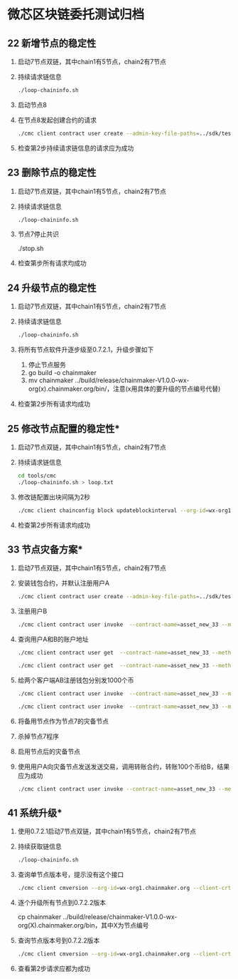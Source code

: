 # 微芯区块链委托测试归档

## 22 新增节点的稳定性

1. 启动7节点双链，其中chain1有5节点，chain2有7节点

2. 持续请求链信息

   ```sh
   ./loop-chaininfo.sh
   ```

3. 启动节点8

   

4. 在节点8发起创建合约的请求

   ```sh
   ./cmc client contract user create --admin-key-file-paths=../sdk/testdata/crypto-config/wx-org1.chainmaker.org/user/admin1/admin1.tls.key --admin-crt-file-paths=../sdk/testdata/crypto-config/wx-org1.chainmaker.org/user/admin1/admin1.tls.crt  --org-id=wx-org1.chainmaker.org --chain-id=chain1 --client-crt-file-paths=../sdk/testdata/crypto-config/wx-org1.chainmaker.org/user/client1/client1.tls.crt --client-key-file-paths=../sdk/testdata/crypto-config/wx-org1.chainmaker.org/user/client1/client1.tls.key --byte-code-path=../../test/wasm/asset-rust-0.7.2.wasm --contract-name=asset_new22 --runtime-type=WASMER --sdk-conf-path=../sdk/testdata/sdk_config_bc1_node8.yml --version=1.0 --sync-result=true --params="{\"issue_limit\":\"1000\",\"total_supply\":\"100000000\"}"
   ```

5. 检查第2步持续请求链信息的请求应为成功

## 23 删除节点的稳定性

1. 启动7节点双链，其中chain1有5节点，chain2有7节点

2. 持续请求链信息

   ```sh
   ./loop-chaininfo.sh
   ```

3. 节点7停止共识

   ./stop.sh

4. 检查第步所有请求均成功

## 24 升级节点的稳定性

1. 启动7节点双链，其中chain1有5节点，chain2有7节点

2. 持续请求链信息

   ```sh
   ./loop-chaininfo.sh
   ```

3. 将所有节点软件升逐步级至0.7.2.1，升级步骤如下

   1. 停止节点服务
   2. go build -o chainmaker
   3. mv chainmaker ../build/release/chainmaker-V1.0.0-wx-org(x).chainmaker.org/bin/，注意(x用具体的要升级的节点编号代替)

4. 检查第2步所有请求均成功

## 25 修改节点配置的稳定性*

1. 启动7节点双链，其中chain1有5节点，chain2有7节点

2. 持续请求链信息

   ```sh
   cd tools/cmc
   ./loop-chaininfo.sh > loop.txt
   ```

3. 修改链配置出块间隔为2秒

   ```sh
   ./cmc client chainconfig block updateblockinterval --org-id=wx-org1.chainmaker.org --client-crt-file-paths=../sdk/testdata/crypto-config/wx-org1.chainmaker.org/user/client1/client1.tls.crt --client-key-file-paths=../sdk/testdata/crypto-config/wx-org1.chainmaker.org/user/client1/client1.tls.key --sdk-conf-path=../sdk/testdata/sdk_config.yml --admin-crt-file-paths=../sdk/testdata/crypto-config/wx-org1.chainmaker.org/user/admin1/admin1.tls.crt --admin-key-file-paths=../sdk/testdata/crypto-config/wx-org1.chainmaker.org/user/admin1/admin1.tls.key --block-interval 2000
   ```

4. 检查第2步所有请求均成功

## 33 节点灾备方案*

1. 启动7节点双链，其中chain1有5节点，chain2有7节点

2. 安装钱包合约，并默认注册用户A

   ```sh
   ./cmc client contract user create --admin-key-file-paths=../sdk/testdata/crypto-config/wx-org1.chainmaker.org/user/admin1/admin1.tls.key --admin-crt-file-paths=../sdk/testdata/crypto-config/wx-org1.chainmaker.org/user/admin1/admin1.tls.crt  --org-id=wx-org1.chainmaker.org --client-crt-file-paths=../sdk/testdata/crypto-config/wx-org1.chainmaker.org/user/client1/client1.tls.crt --client-key-file-paths=../sdk/testdata/crypto-config/wx-org1.chainmaker.org/user/client1/client1.tls.key --byte-code-path=../../test/wasm/asset-rust-0.7.2_v1.0.0.wasm --contract-name=asset_new_33 --runtime-type=WASMER --sdk-conf-path=../sdk/testdata/sdk_config.yml --version=1.0.0 --sync-result=true --params="{\"issue_limit\":\"1000\",\"total_supply\":\"100000000\"}"
   ```

3. 注册用户B

   ```sh
   ./cmc client contract user invoke  --contract-name=asset_new_33 --method=register --org-id=wx-org2.chainmaker.org --client-crt-file-paths=../sdk/testdata/crypto-config/wx-org2.chainmaker.org/user/client1/client1.tls.crt --client-key-file-paths=../sdk/testdata/crypto-config/wx-org2.chainmaker.org/user/client1/client1.tls.key --sdk-conf-path=../sdk/testdata/sdk_config.yml --sync-result=true
   ```

   

4. 查询用户A和B的账户地址

   ```sh
   ./cmc client contract user get  --contract-name=asset_new_33 --method=query_address --sdk-conf-path=../sdk/testdata/sdk_config.yml --org-id=wx-org1.chainmaker.org --client-crt-file-paths=../sdk/testdata/crypto-config/wx-org1.chainmaker.org/user/client1/client1.tls.crt --client-key-file-paths=../sdk/testdata/crypto-config/wx-org1.chainmaker.org/user/client1/client1.tls.key
   
   ./cmc client contract user get  --contract-name=asset_new_33 --method=query_address --sdk-conf-path=../sdk/testdata/sdk_config.yml --org-id=wx-org2.chainmaker.org --client-crt-file-paths=../sdk/testdata/crypto-config/wx-org2.chainmaker.org/user/client1/client1.tls.crt --client-key-file-paths=../sdk/testdata/crypto-config/wx-org2.chainmaker.org/user/client1/client1.tls.key
   ```

   

5. 给两个客户端AB注册钱包分别发1000个币

   ```sh
   ./cmc client contract user invoke  --contract-name=asset_new_33 --method=issue_amount --sdk-conf-path=../sdk/testdata/sdk_config.yml --org-id=wx-org1.chainmaker.org --client-crt-file-paths=../sdk/testdata/crypto-config/wx-org1.chainmaker.org/user/client1/client1.tls.crt --client-key-file-paths=../sdk/testdata/crypto-config/wx-org1.chainmaker.org/user/client1/client1.tls.key --params="{\"amount\":\"1000\",\"to\":\"62c6a0672c28ae914e9c5100a2262762b0a5b7b13bf4b69b3beee92c51aefd0f\"}" --sync-result=true
   
   ./cmc client contract user invoke  --contract-name=asset_new_33 --method=issue_amount --sdk-conf-path=../sdk/testdata/sdk_config.yml --org-id=wx-org2.chainmaker.org --client-crt-file-paths=../sdk/testdata/crypto-config/wx-org2.chainmaker.org/user/client1/client1.tls.crt --client-key-file-paths=../sdk/testdata/crypto-config/wx-org2.chainmaker.org/user/client1/client1.tls.key --params="{\"amount\":\"1000\",\"to\":\"c5d7d472124c988175beacef2b482206910c94845777eb3689af33e240c67129\"}" --sync-result=true
   ```

6. 将备用节点作为节点7的灾备节点

7. 杀掉节点7程序

8. 启用节点后的灾备节点

9. 使用用户A向灾备节点发送发送交易，调用转账合约，转账100个币给B，结果应为成功

   ```sh
   ./cmc client contract user invoke --contract-name=asset_new_33 --method=transfer --sdk-conf-path=../sdk/testdata/sdk_config.yml --org-id=wx-org1.chainmaker.org --client-crt-file-paths=../sdk/testdata/crypto-config/wx-org1.chainmaker.org/user/client1/client1.tls.crt --client-key-file-paths=../sdk/testdata/crypto-config/wx-org1.chainmaker.org/user/client1/client1.tls.key --params="{\"amount\":\"1000\",\"to\":\"c5d7d472124c988175beacef2b482206910c94845777eb3689af33e240c67129\"}" --sync-result=true
   ```

## 41 系统升级*

1. 使用0.7.2.1启动7节点双链，其中chain1有5节点，chain2有7节点

2. 持续获取链信息

   ```sh
   ./loop-chaininfo.sh
   ```

3. 查询单节点版本号，提示没有这个接口

   ```sh
   ./cmc client cmversion --org-id=wx-org1.chainmaker.org --client-crt-file-paths=../sdk/testdata/crypto-config/wx-org1.chainmaker.org/user/client1/client1.tls.crt --client-key-file-paths=../sdk/testdata/crypto-config/wx-org1.chainmaker.org/user/client1/client1.tls.key --sdk-conf-path=../sdk/testdata/sdk_config.yml
   ```

4. 逐个升级所有节点到0.7.2.2版本

   cp chainmaker ../build/release/chainmaker-V1.0.0-wx-org(X).chainmaker.org/bin，其中X为节点编号

5. 查询节点版本号到0.7.2.2版本

   ```sh
   ./cmc client cmversion --org-id=wx-org1.chainmaker.org --client-crt-file-paths=../sdk/testdata/crypto-config/wx-org1.chainmaker.org/user/client1/client1.tls.crt --client-key-file-paths=../sdk/testdata/crypto-config/wx-org1.chainmaker.org/user/client1/client1.tls.key --sdk-conf-path=../sdk/testdata/sdk_config.yml
   ```

6. 查看第2步请求应都为成功
